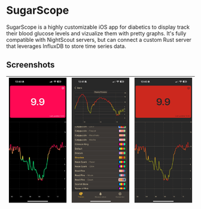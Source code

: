 # SugarScope

SugarScope is a highly customizable iOS app for diabetics to display track their blood glucose levels and vizualize them with pretty graphs. It's fully compatible with NightScout servers, but can connect a custom Rust server that leverages InfluxDB to store time series data.

## Screenshots

| ![1](docs/1.jpeg)   | ![2](docs/settings.jpeg)  | ![2](docs/2.jpeg) |
|---------------------|---------------------------|-------------------|
